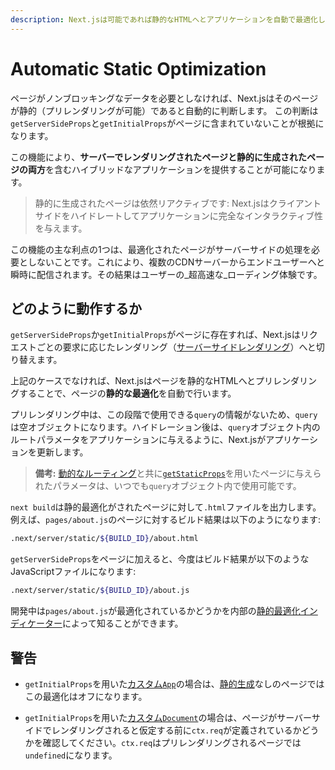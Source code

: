 ```yaml
---
description: Next.jsは可能であれば静的なHTMLへとアプリケーションを自動で最適化します。どのように動作するか学んでいきましょう。
---
```


# Automatic Static Optimization

ページがノンブロッキングなデータを必要としなければ、Next.jsはそのページが静的（プリレンダリングが可能）であると自動的に判断します。
この判断は`getServerSideProps`と`getInitialProps`がページに含まれていないことが根拠になります。

この機能により、**サーバーでレンダリングされたページと静的に生成されたページの両方**を含むハイブリッドなアプリケーションを提供することが可能になります。

> 静的に生成されたページは依然リアクティブです: Next.jsはクライアントサイドをハイドレートしてアプリケーションに完全なインタラクティブ性を与えます。

この機能の主な利点の1つは、最適化されたページがサーバーサイドの処理を必要としないことです。これにより、複数のCDNサーバーからエンドユーザーへと瞬時に配信されます。その結果はユーザーの_超高速な_ローディング体験です。

## どのように動作するか

`getServerSideProps`か`getInitialProps`がページに存在すれば、Next.jsはリクエストごとの要求に応じたレンダリング（[サーバーサイドレンダリング](/docs/basic-features/pages.md#server-side-rendering)）へと切り替えます。

上記のケースでなければ、Next.jsはページを静的なHTMLへとプリレンダリングすることで、ページの**静的な最適化**を自動で行います。

プリレンダリング中は、この段階で使用できる`query`の情報がないため、`query`は空オブジェクトになります。ハイドレーション後は、`query`オブジェクト内のルートパラメータをアプリケーションに与えるように、Next.jsがアプリケーションを更新します。

> **備考:** [動的なルーティング](/docs/routing/dynamic-routes.md)と共に[`getStaticProps`](/docs/basic-features/data-fetching.md#getstaticprops-static-generation)を用いたページに与えられたパラメータは、いつでも`query`オブジェクト内で使用可能です。

`next build`は静的最適化がされたページに対して`.html`ファイルを出力します。例えば、`pages/about.js`のページに対するビルド結果は以下のようになります:

```bash
.next/server/static/${BUILD_ID}/about.html
```

`getServerSideProps`をページに加えると、今度はビルド結果が以下のようなJavaScriptファイルになります:

```bash
.next/server/static/${BUILD_ID}/about.js
```

開発中は`pages/about.js`が最適化されているかどうかを内部の[静的最適化インディケーター](/docs/api-reference/next.config.js/static-optimization-indicator.md)によって知ることができます。

## 警告

- `getInitialProps`を用いた[カスタム`App`](/docs/advanced-features/custom-app.md)の場合は、[静的生成](/docs/basic-features/data-fetching.md#getstaticprops-static-generation)なしのページではこの最適化はオフになります。

- `getInitialProps`を用いた[カスタム`Document`](/docs/advanced-features/custom-document.md)の場合は、ページがサーバーサイドでレンダリングされると仮定する前に`ctx.req`が定義されているかどうかを確認してください。`ctx.req`はプリレンダリングされるページでは`undefined`になります。

